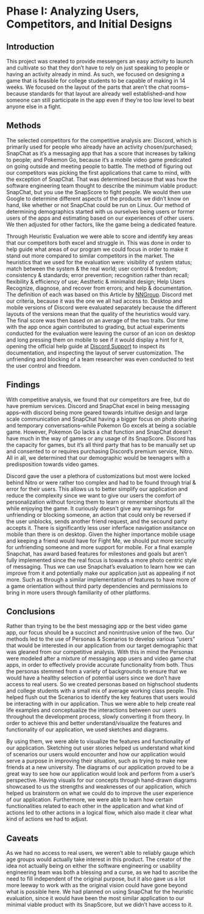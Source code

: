 # Phase I: Analyzing Users, Competitors, and Initial Designs

## Introduction

This project was created to provide messengers an easy activity to launch and cultivate so that they don’t have to rely on just speaking to people or having an activity already in mind. As such, we focused on designing a game that is feasible for college students to be capable of making in 14 weeks. We focused on the layout of the parts that aren’t the chat rooms–because standards for that layout are already well established–and how someone can still participate in the app even if they’re too low level to beat anyone else in a fight.

## Methods

The selected competitors for the competitive analysis are: Discord, which is primarily used for people who already have an activity chosen/purchased; SnapChat as it’s a messaging app that has a score that increases by talking to people; and Pokemon Go, because it’s a mobile video game predicated on going outside and meeting people to battle. The method of figuring out our competitors was picking the first applications that came to mind, with the exception of SnapChat. That was determined because that was how the software engineering team thought to describe the minimum viable product: SnapChat, but you use the SnapScore to fight people. We would then use Google to determine different aspects of the products we didn’t know on hand, like whether or not SnapChat could be run on Linux. Our method of determining demographics started with us ourselves being users or former users of the apps and estimating based on our experiences of other users. We then adjusted for other factors, like the game being a dedicated feature. 

  Through Heuristic Evaluation we were able to score and identify key areas that our competitors both excel and struggle in. This was done in order to help guide what areas of our program we could focus in order to make it stand out more compared to similar competitors in the market. The heuristics that we used for the evaluation were: visibility of system status; match between the system & the real world; user control & freedom; consistency & standards;  error prevention; recognition rather than recall; flexibility & efficiency of use; Aesthetic & minimalist design; Help Users Recognize, diagnose, and recover from errors; and help & documentation. The definition of each was based on this Article by [NNGroup](https://www.nngroup.com/articles/ten-usability-heuristics/#4-consistency-and-standards). Discord met our criteria, because it was the one we all had access to. Desktop and mobile versions of Discord were evaluated separately because the different layouts of the versions mean that the quality of the heuristics would vary. The final score was then based on an average of the two traits. Our time with the app once again contributed to grading, but actual experiments conducted for the evaluation were leaving the cursor of an icon on desktop and long pressing them on mobile to see if it would display a hint for it, opening the official help guide at [Discord Support](https://support.discord.com/hc/en-us) to inspect its documentation, and inspecting the layout of server customization. The unfriending and blocking of a team researcher was even conducted to test the user control and freedom.

## Findings

  With competitive analysis, we found that our competitors are free, but do have premium services. Discord and SnapChat excel in being messaging apps–with discord being more geared towards intuitive design and large scale communication and SnapChat having a bigger focus on photo sharing and temporary conversations–while Pokemon Go excels at being a sociable game. However, Pokemon Go lacks a chat function and SnapChat doesn’t have much in the way of games or any usage of its SnapScore. Discord has the capacity for games, but it’s all third party that has to be manually set up and consented to or requires purchasing Discord’s premium service, Nitro. All in all, we determined that our demographic would be teenagers with a predisposition towards video games.

  Discord gave the user a plethora of customizations but most were locked behind Nitro or were rather too complex and had to be found through trial & error for their users. This allows us to better simplify our application and reduce the complexity since we want to give our users the comfort of personalization without forcing them to learn or remember shortcuts all the while enjoying the game. It curiously doesn't give any warnings for unfriending or blocking someone, an action that could only be reversed if the user unblocks, sends another friend request, and the secound party accepts it. There is significantly less user inferface navigation assitance on mobile than there is on desktop. Given the higher importance mobile usage and keeping a friend would have for Fight Me, we should put more security for unfriending someone and more support for mobile. For a final example Snapchat, has award based features for milestones and goals but aren’t fully implemented since the real focus is towards a more photo centric style of messaging. Thus we can use Snapchat’s evaluation to learn how we can improve from it and potentially make our application just as appealing if not more. Such as through a similar implementation of features to have more of a game orientation without third party dependencies and permissions to bring in more users through familiarity of other platforms.


## Conclusions

  Rather than trying to be the best messaging app or the best video game app, our focus should be a succinct and nonintrusive union of the two. Our methods led to the use of Personas & Scenarios to develop various “users” that would be interested in our application from our target demographic that was gleaned from our competitive analysis. With this in mind the Personas were modeled after a mixture of messaging app users and video game chat apps, in order to effectively provide accurate functionality from both. Thus the personas stemmed from a variety of backgrounds to ensure that we would have a healthy selection of potential users since we don’t have access to real users. So we created personas based on highschool students and college students with a small mix of average working class people. This helped flush out the Scenarios to identify the key features that users would be interacting with in our application. Thus we were able to help create real life examples and conceptualize the interactions between our users throughout the development process, slowly converting it from theory. In order to achieve this and better understand/visualize the features and functionality of our application, we used sketches and diagrams. 
  
  By using them, we were able to visualize the features and functionality of our application. Sketching out user stories helped us understand what kind of scenarios our users would encounter and how our application would serve a purpose in improving their situation, such as trying to make new friends at a new university. The diagrams of our application proved to be a great way to see how our application would look and perform from a user’s perspective. Having visuals for our concepts through hand-drawn diagrams showcased to us the strengths and weaknesses of our application, which helped us brainstorm on what we could do to improve the user experience of our application. Furthermore, we were able to learn how certain functionalities related to each other in the application and what kind of actions led to other actions in a logical flow, which also made it clear what kind of actions we had to adjust.

## Caveats

As we had no access to real users, we weren’t able to reliably gauge which age groups would actually take interest in this product. The creator of the idea not actually being on either the software engineering or usability engineering team was both a blessing and a curse, as we had to ascribe the need to fill independent of the original purpose, but it also gave us a lot more leeway to work with as the original vision could have gone beyond what is possible here. We had planned on using SnapChat for the heuristic evaluation, since it would have been the most similar application to our minimal viable product with its SnapScore, but we didn’t have access to it. 
